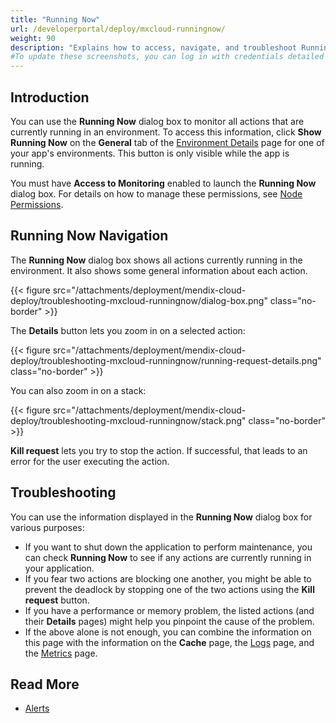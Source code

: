 ```yaml
---
title: "Running Now"
url: /developerportal/deploy/mxcloud-runningnow/
weight: 90
description: "Explains how to access, navigate, and troubleshoot Running Now in your node."
#To update these screenshots, you can log in with credentials detailed in How to Update Screenshots Using Team Apps.
---
```


## Introduction

You can use the **Running Now** dialog box to monitor all actions that are currently running in an environment. To access this information, click **Show Running Now** on the **General** tab of the [Environment Details](/developerportal/deploy/environments-details/) page for one of your app's environments. This button is only visible while the app is running.

You must have **Access to Monitoring** enabled to launch the **Running Now** dialog box. For details on how to manage these permissions, see [Node Permissions](/developerportal/deploy/node-permissions/).

## Running Now Navigation

The **Running Now** dialog box shows all actions currently running in the environment. It also shows some general information about each action.

{{< figure src="/attachments/deployment/mendix-cloud-deploy/troubleshooting-mxcloud-runningnow/dialog-box.png" class="no-border" >}}

The **Details** button lets you zoom in on a selected action:

{{< figure src="/attachments/deployment/mendix-cloud-deploy/troubleshooting-mxcloud-runningnow/running-request-details.png" class="no-border" >}}

You can also zoom in on a stack: 

{{< figure src="/attachments/deployment/mendix-cloud-deploy/troubleshooting-mxcloud-runningnow/stack.png" class="no-border" >}}

**Kill request** lets you try to stop the action. If successful, that leads to an error for the user executing the action.

## Troubleshooting

You can use the information displayed in the **Running Now** dialog box for various purposes:

* If you want to shut down the application to perform maintenance, you can check **Running Now** to see if any actions are currently running in your application.
* If you fear two actions are blocking one another, you might be able to prevent the deadlock by stopping one of the two actions using the **Kill request** button.
* If you have a performance or memory problem, the listed actions (and their **Details** pages) might help you pinpoint the cause of the problem.
* If the above alone is not enough, you can combine the information on this page with the information on the **Cache** page, the [Logs](/developerportal/operate/logs/) page, and the [Metrics](/developerportal/operate/metrics/) page.

## Read More

* [Alerts](/developerportal/operate/monitoring-application-health/)
